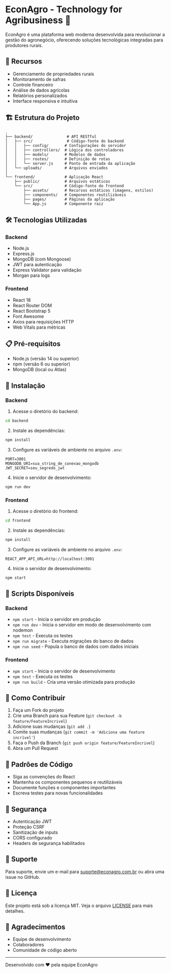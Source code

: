 # EconAgro - Technology for Agribusiness 🌱

EconAgro é uma plataforma web moderna desenvolvida para revolucionar a gestão do agronegócio, oferecendo soluções tecnológicas integradas para produtores rurais.

## 🚀 Recursos

- Gerenciamento de propriedades rurais
- Monitoramento de safras
- Controle financeiro
- Análise de dados agrícolas
- Relatórios personalizados
- Interface responsiva e intuitiva

## 🏗️ Estrutura do Projeto

```
.
├── backend/               # API RESTful
│   ├── src/               # Código-fonte do backend
│   │   ├── config/       # Configurações do servidor
│   │   ├── controllers/  # Lógica dos controladores
│   │   ├── models/       # Modelos de dados
│   │   ├── routes/       # Definição de rotas
│   │   └── server.js     # Ponto de entrada da aplicação
│   └── uploads/          # Arquivos enviados
│
└── frontend/             # Aplicação React
    ├── public/           # Arquivos estáticos
    └── src/              # Código-fonte do frontend
        ├── assets/       # Recursos estáticos (imagens, estilos)
        ├── components/   # Componentes reutilizáveis
        ├── pages/        # Páginas da aplicação
        └── App.js        # Componente raiz
```

## 🛠️ Tecnologias Utilizadas

### Backend
- Node.js
- Express.js
- MongoDB (com Mongoose)
- JWT para autenticação
- Express Validator para validação
- Morgan para logs

### Frontend
- React 18
- React Router DOM
- React Bootstrap 5
- Font Awesome
- Axios para requisições HTTP
- Web Vitals para métricas

## 📋 Pré-requisitos

- Node.js (versão 14 ou superior)
- npm (versão 6 ou superior)
- MongoDB (local ou Atlas)

## 🔧 Instalação

### Backend

1. Acesse o diretório do backend:
```bash
cd backend
```

2. Instale as dependências:
```bash
npm install
```

3. Configure as variáveis de ambiente no arquivo `.env`:
```
PORT=3001
MONGODB_URI=sua_string_de_conexao_mongodb
JWT_SECRET=seu_segredo_jwt
```

4. Inicie o servidor de desenvolvimento:
```bash
npm run dev
```

### Frontend

1. Acesse o diretório do frontend:
```bash
cd frontend
```

2. Instale as dependências:
```bash
npm install
```

3. Configure as variáveis de ambiente no arquivo `.env`:
```
REACT_APP_API_URL=http://localhost:3001
```

4. Inicie o servidor de desenvolvimento:
```bash
npm start
```

## 🚀 Scripts Disponíveis

### Backend
- `npm start` - Inicia o servidor em produção
- `npm run dev` - Inicia o servidor em modo de desenvolvimento com nodemon
- `npm test` - Executa os testes
- `npm run migrate` - Executa migrações do banco de dados
- `npm run seed` - Popula o banco de dados com dados iniciais

### Frontend
- `npm start` - Inicia o servidor de desenvolvimento
- `npm test` - Executa os testes
- `npm run build` - Cria uma versão otimizada para produção

## 🤝 Como Contribuir

1. Faça um Fork do projeto
2. Crie uma Branch para sua Feature (`git checkout -b feature/FeatureIncrivel`)
3. Adicione suas mudanças (`git add .`)
4. Comite suas mudanças (`git commit -m 'Adiciona uma feature incrível'`)
4. Faça o Push da Branch (`git push origin feature/FeatureIncrivel`)
5. Abra um Pull Request

## 📝 Padrões de Código

- Siga as convenções do React
- Mantenha os componentes pequenos e reutilizáveis
- Documente funções e componentes importantes
- Escreva testes para novas funcionalidades

## 🔐 Segurança

- Autenticação JWT
- Proteção CSRF
- Sanitização de inputs
- CORS configurado
- Headers de segurança habilitados

## 📱 Suporte

Para suporte, envie um e-mail para suporte@econagro.com.br ou abra uma issue no GitHub.

## 📄 Licença

Este projeto está sob a licença MIT. Veja o arquivo [LICENSE](LICENSE) para mais detalhes.

## 🙏 Agradecimentos

- Equipe de desenvolvimento
- Colaboradores
- Comunidade de código aberto

---

Desenvolvido com ❤️ pela equipe EconAgro
